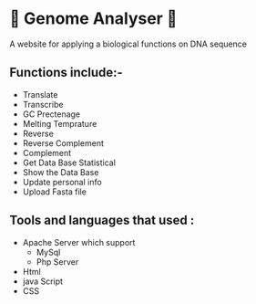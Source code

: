 # 🧬 Genome Analyser 🧬
 A website for applying a biological functions on DNA sequence 

## Functions include:-
* Translate 
* Transcribe
* GC Prectenage 
* Melting Temprature 
* Reverse
* Reverse Complement
* Complement 
* Get Data Base Statistical 
* Show the Data Base
* Update personal info
* Upload Fasta file

## Tools and languages that used :
* Apache Server which support 
   * MySql
   * Php Server
* Html
* java Script
* CSS
